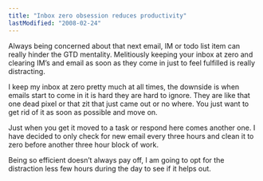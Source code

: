 ```yaml
---
title: "Inbox zero obsession reduces productivity"
lastModified: "2008-02-24"
---
```


Always being concerned about that next email, IM or todo list item can really hinder the GTD mentality. Melitiously keeping your inbox at zero and clearing IM’s and email as soon as they come in just to feel fulfilled is really distracting.

I keep my inbox at zero pretty much at all times, the downside is when emails start to come in it is hard they are hard to ignore. They are like that one dead pixel or that zit that just came out or no where. You just want to get rid of it as soon as possible and move on.

Just when you get it moved to a task or respond here comes another one. I have decided to only check for new email every three hours and clean it to zero before another three hour block of work.

Being so efficient doesn’t always pay off, I am going to opt for the distraction less few hours during the day to see if it helps out.
